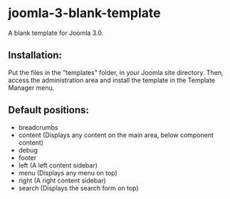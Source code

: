 joomla-3-blank-template
=======================

A blank template for Joomla 3.0.

Installation:
-------------

Put the files in the "templates" folder, in your Joomla site directory.
Then, access the administration area and install the template in the Template Manager menu.


Default positions:
------------------

* breadcrumbs
* content (Displays any content on the main area, below component content)
* debug
* footer
* left (A left content sidebar)
* menu (Displays any menu on top)
* right (A right content sidebar)
* search (Displays the search form on top)